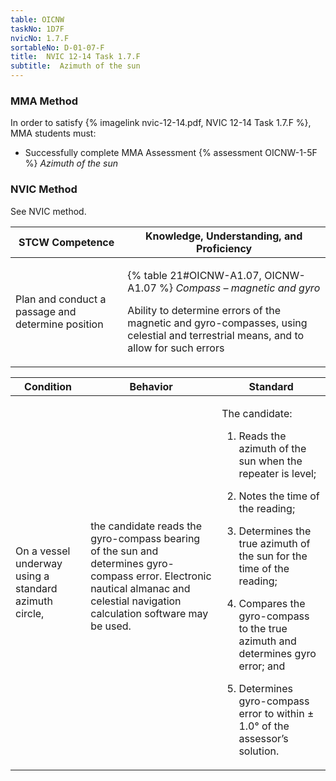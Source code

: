 ```yaml
---
table: OICNW
taskNo: 1D7F
nvicNo: 1.7.F 
sortableNo: D-01-07-F
title:  NVIC 12-14 Task 1.7.F
subtitle:  Azimuth of the sun
---
```



### MMA Method

In order to satisfy  {% imagelink nvic-12-14.pdf, NVIC 12-14 Task 1.7.F %}, MMA students must:

* Successfully complete MMA Assessment {% assessment OICNW-1-5F %} *Azimuth of the sun*


### NVIC Method

<a onclick="togglevisibility('nvic_methods')" >See NVIC method.</a>

<div id='nvic_methods' class='hide'>

<table>
<thead>
<tr>
<th class='forty'> STCW Competence </th>
<th class='sixty'> Knowledge, Understanding, and Proficiency </th>
</tr>
</thead>




<tbody>
<tr><td markdown='1'>

Plan and conduct a passage and determine position

</td><td markdown='1'>

{% table 21#OICNW-A1.07, OICNW-A1.07 %} *Compass – magnetic and gyro*

Ability to determine errors of the magnetic and gyro-compasses, using celestial and terrestrial means, and to allow for such errors

</td></tr>


</tbody>
</table>


<table>
<thead>
<tr><th class='twenty'>  Condition </th><th class='twenty'> Behavior </th><th  class='sixty'>Standard </th></tr>
</thead>
<tbody >



<tr><td markdown='1'>

On a vessel underway using a standard azimuth circle,

</td><td markdown='1'>

the candidate reads the gyro-compass bearing of the sun and determines gyro- compass error. Electronic nautical almanac and celestial navigation calculation software may be used.

<br>

<div class="tooltip" markdown='1'>



</div>


</td><td markdown='1'>

The candidate:

1. Reads the azimuth of the sun when the repeater is level;

2. Notes the time of the reading;

3. Determines the true azimuth of the sun for the time of the reading;

4. Compares the gyro-compass to the true azimuth and determines gyro error; and

5. Determines gyro-compass error to within ± 1.0° of the assessor’s solution.

</td></tr>
</tbody>
</table>
</div>
